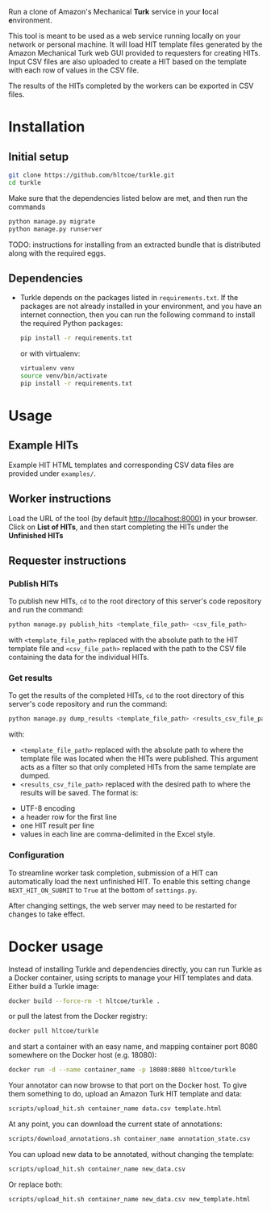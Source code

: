 Run a clone of Amazon's Mechanical **Turk** service in your **l**ocal
**e**nvironment.

This tool is meant to be used as a web service running locally on your network
or personal machine. It will load HIT template files generated by the Amazon
Mechanical Turk web GUI provided to requesters for creating HITs. Input CSV files are
also uploaded to create a HIT based on the template with each row of
values in the CSV file.

The results of the HITs completed by the workers can be exported in CSV files.


# Installation ##

## Initial setup ###

```bash
git clone https://github.com/hltcoe/turkle.git
cd turkle
```

Make sure that the dependencies listed below are met, and then run the commands

```bash
python manage.py migrate
python manage.py runserver
```

TODO: instructions for installing from an extracted bundle that is distributed
along with the required eggs.

## Dependencies ###

- Turkle depends on the packages listed in `requirements.txt`.
  If the packages are not already installed in your environment, and you have
  an internet connection, then you can run the following command to install
  the required Python packages:

  ```bash
  pip install -r requirements.txt
  ```

  or with virtualenv:

  ```bash
  virtualenv venv
  source venv/bin/activate
  pip install -r requirements.txt
  ```

# Usage

## Example HITs

Example HIT HTML templates and corresponding CSV data files are
provided under `examples/`.

## Worker instructions

Load the URL of the tool (by default
[http://localhost:8000](http://localhost:8000)) in your browser. Click on
**List of HITs**, and then start completing the HITs under the **Unfinished
HITs**

## Requester instructions

### Publish HITs

To publish new HITs, `cd` to the root directory of this server's code
repository and run the command:

```bash
python manage.py publish_hits <template_file_path> <csv_file_path>
```

with `<template_file_path>` replaced with the absolute path to the HIT template
file and `<csv_file_path>` replaced with the path to the CSV file containing
the data for the individual HITs.

### Get results

To get the results of the completed HITs, `cd` to the root directory of
this server's code repository and run the command:

```bash
python manage.py dump_results <template_file_path> <results_csv_file_path>
```

with:
- `<template_file_path>` replaced with the absolute path to where the template
  file was located when the HITs were published. This argument acts as a filter
  so that only completed HITs from the same template are dumped.
- `<results_csv_file_path>` replaced with the desired path to where the
  results will be saved. The format is:

* UTF-8 encoding
* a header row for the first line
* one HIT result per line
* values in each line are comma-delimited in the Excel style.

### Configuration

To streamline worker task completion, submission of a HIT can
automatically load the next unfinished HIT.  To enable this setting
change `NEXT_HIT_ON_SUBMIT` to `True` at the bottom of `settings.py`.

After changing settings, the web server may need to be restarted for
changes to take effect.


# Docker usage

Instead of installing Turkle and dependencies directly, you can run Turkle as a Docker container, using scripts to manage your HIT templates and data.  Either build a Turkle image:

```bash
docker build --force-rm -t hltcoe/turkle .
```

or pull the latest from the Docker registry:

```bash
docker pull hltcoe/turkle
```

and start a container with an easy name, and mapping container port 8080 somewhere on the Docker host (e.g. 18080):

```bash
docker run -d --name container_name -p 18080:8080 hltcoe/turkle
```

Your annotator can now browse to that port on the Docker host.  To give them something to do, upload an Amazon Turk HIT template and data:

```bash
scripts/upload_hit.sh container_name data.csv template.html
```

At any point, you can download the current state of annotations:

```bash
scripts/download_annotations.sh container_name annotation_state.csv
```

You can upload new data to be annotated, without changing the template:

```bash
scripts/upload_hit.sh container_name new_data.csv
```

Or replace both:

```bash
scripts/upload_hit.sh container_name new_data.csv new_template.html
```
